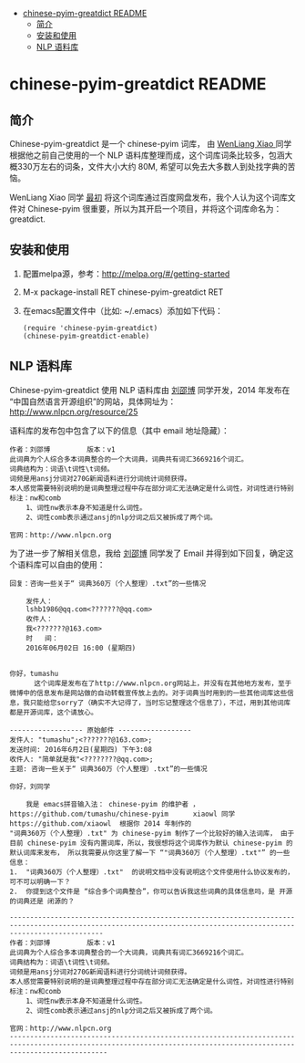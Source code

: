 - [chinese-pyim-greatdict README](#chinese-pyim-greatdict-readme)
  - [简介](#简介)
  - [安装和使用](#安装和使用)
  - [NLP 语料库](#nlp-语料库)

# chinese-pyim-greatdict README<a id="org9736f02"></a>

## 简介<a id="org13b270b"></a>

Chinese-pyim-greatdict 是一个 chinese-pyim 词库， 由 [WenLiang Xiao ](https://github.com/xiaowl) 同学根据他之前自己使用的一个 NLP 语料库整理而成，这个词库词条比较多，包涵大概330万左右的词条，文件大小大约 80M, 希望可以免去大多数人到处找字典的苦恼。

WenLiang Xiao 同学 [最初](https://github.com/tumashu/chinese-pyim/pull/77) 将这个词库通过百度网盘发布，我个人认为这个词库文件对 Chinese-pyim 很重要，所以为其开启一个项目，并将这个词库命名为：greatdict.

## 安装和使用<a id="org9d89e74"></a>

1.  配置melpa源，参考：<http://melpa.org/#/getting-started>
2.  M-x package-install RET chinese-pyim-greatdict RET
3.  在emacs配置文件中（比如: ~/.emacs）添加如下代码：

        (require 'chinese-pyim-greatdict)
        (chinese-pyim-greatdict-enable)

## NLP 语料库<a id="org692ec1c"></a>

Chinese-pyim-greatdict 使用 NLP 语料库由 [刘邵博](https://github.com/lshb) 同学开发，2014 年发布在 “中国自然语言开源组织”的网站，具体网址为：<http://www.nlpcn.org/resource/25>

语料库的发布包中包含了以下的信息（其中 email 地址隐藏）：

    作者：刘邵博         版本：v1
    此词典为个人综合多本词典整合的一个大词典，词典共有词汇3669216个词汇。
    词典结构为：词语\t词性\t词频。
    词频是用ansj分词对270G新闻语料进行分词统计词频获得。
    本人感觉需要特别说明的是词典整理过程中存在部分词汇无法确定是什么词性，对词性进行特别标注：nw和comb
        1、词性nw表示本身不知道是什么词性。
        2、词性comb表示通过ansj的nlp分词之后又被拆成了两个词。

    官网：http://www.nlpcn.org

为了进一步了解相关信息，我给 [刘邵博](https://github.com/lshb) 同学发了 Email 并得到如下回复，确定这个语料库可以自由的使用：

    回复：咨询一些关于“ 词典360万（个人整理）.txt”的一些情况

        发件人：
        lshb1986@qq.com<???????@qq.com>
        收件人：
        我<???????@163.com>
        时   间：
        2016年06月02日 16:00 (星期四)


    你好，tumashu
          这个词库是发布在了http://www.nlpcn.org网站上，并没有在其他地方发布，至于微博中的信息发布是网站做的自动转载宣传放上去的。对于词典当时用到的一些其他词库这些信息，我只能给您sorry了（确实不大记得了，当时忘记整理这个信息了），不过，用到其他词库都是开源词库，这个请放心。

    ------------------ 原始邮件 ------------------
    发件人: "tumashu";<???????@163.com>;
    发送时间: 2016年6月2日(星期四) 下午3:08
    收件人: "简单就是我"<????????@qq.com>;
    主题: 咨询一些关于“ 词典360万（个人整理）.txt”的一些情况

    你好，刘同学

        我是 emacs拼音输入法： chinese-pyim 的维护者 ，https://github.com/tumashu/chinese-pyim      xiaowl 同学 https://github.com/xiaowl  根据你 2014 年制作的
    "词典360万（个人整理）.txt" 为 chinese-pyim 制作了一个比较好的输入法词库， 由于目前 chinese-pyim 没有内置词库，所以，我很想将这个词库作为默认 chinese-pyim 的默认词库来发布， 所以我需要从你这里了解一下 “"词典360万（个人整理）.txt"” 的一些信息：
    1.  "词典360万（个人整理）.txt"  的说明文档中没有说明这个文件使用什么协议发布的， 可不可以明确一下？
    2.  你提到这个文件是 “综合多个词典整合”，你可以告诉我这些词典的具体信息吗，是 开源的词典还是 闭源的？

    -------------------------------------------------------------------------------------------------------------------------------------------------------------------
    作者：刘邵博         版本：v1
    此词典为个人综合多本词典整合的一个大词典，词典共有词汇3669216个词汇。
    词典结构为：词语\t词性\t词频。
    词频是用ansj分词对270G新闻语料进行分词统计词频获得。
    本人感觉需要特别说明的是词典整理过程中存在部分词汇无法确定是什么词性，对词性进行特别标注：nw和comb
        1、词性nw表示本身不知道是什么词性。
        2、词性comb表示通过ansj的nlp分词之后又被拆成了两个词。

    官网：http://www.nlpcn.org
    --------------------------------------------------------------------------------------------------------------------------------------------------------------------
